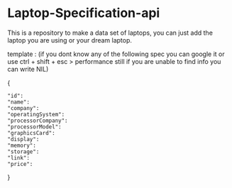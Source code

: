 # Laptop-Specification-api
This is a repository to make a data set of laptops, you can just add the laptop you are using or your dream laptop.

 template :
(if you dont know any of the following spec you can google it or use ctrl + shift + esc > performance
still if you are unable to find info you can write NIL)

{

    "id":
    "name":
    "company":
    "operatingSystem":
    "processorCompany": 
    "processorModel":
    "graphicsCard":
    "display":
    "memory":
    "storage":
    "link":
    "price":
}
